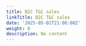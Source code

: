 ```yaml
---
title: B2C T&C sales
linkTitle: B2C T&C sales
date: '2025-05-01T21:06:00Z'
weight: 0
description: No content
---
```




